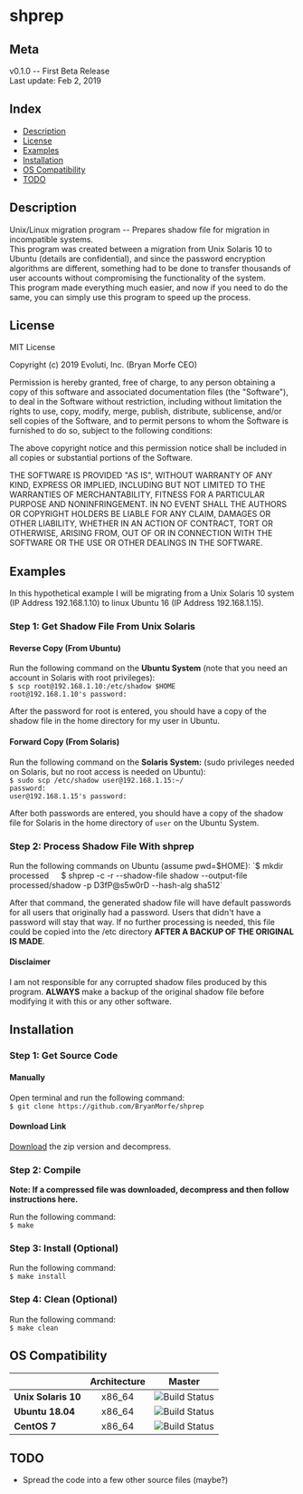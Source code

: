 # shprep

## Meta
v0.1.0 -- First Beta Release  
Last update: Feb 2, 2019  

## Index
- [Description](https://github.com/BryanMorfe/shprep/blob/master/README.md#description)
- [License](https://github.com/BryanMorfe/shprep/blob/master/README.md#license)
- [Examples](https://github.com/BryanMorfe/shprep/blob/master/README.md#examples)
- [Installation](https://github.com/BryanMorfe/shprep/blob/master/README.md#installation)
- [OS Compatibility](https://github.com/BryanMorfe/shprep/blob/master/README.md#os-compatibility)
- [TODO](https://github.com/BryanMorfe/shprep/blob/master/README.md#todo)

## Description
Unix/Linux migration program -- Prepares shadow file for migration in incompatible systems.  
This program was created between a migration from Unix Solaris 10 to Ubuntu (details are confidential), and since the password encryption algorithms are different, something had to be done to transfer thousands of user accounts without compromising the functionality of the system.  
This program made everything much easier, and now if you need to do the same, you can simply use this program to speed up the process.

## License
MIT License

Copyright (c) 2019 Evoluti, Inc. (Bryan Morfe CEO)

Permission is hereby granted, free of charge, to any person obtaining a copy
of this software and associated documentation files (the "Software"), to deal
in the Software without restriction, including without limitation the rights
to use, copy, modify, merge, publish, distribute, sublicense, and/or sell
copies of the Software, and to permit persons to whom the Software is
furnished to do so, subject to the following conditions:

The above copyright notice and this permission notice shall be included in all
copies or substantial portions of the Software.

THE SOFTWARE IS PROVIDED "AS IS", WITHOUT WARRANTY OF ANY KIND, EXPRESS OR
IMPLIED, INCLUDING BUT NOT LIMITED TO THE WARRANTIES OF MERCHANTABILITY,
FITNESS FOR A PARTICULAR PURPOSE AND NONINFRINGEMENT. IN NO EVENT SHALL THE
AUTHORS OR COPYRIGHT HOLDERS BE LIABLE FOR ANY CLAIM, DAMAGES OR OTHER
LIABILITY, WHETHER IN AN ACTION OF CONTRACT, TORT OR OTHERWISE, ARISING FROM,
OUT OF OR IN CONNECTION WITH THE SOFTWARE OR THE USE OR OTHER DEALINGS IN THE
SOFTWARE.

## Examples
In this hypothetical example I will be migrating from a Unix Solaris 10 system (IP Address 192.168.1.10) to linux Ubuntu 16 (IP Address 192.168.1.15).

### Step 1: Get Shadow File From Unix Solaris

#### Reverse Copy (From Ubuntu)
Run the following command on the **Ubuntu System** (note that you need an account in Solaris with root privileges):  
`$ scp root@192.168.1.10:/etc/shadow $HOME`  
`root@192.168.1.10's password:`  
  
After the password for root is entered, you should have a copy of the shadow file in the home directory for my user in Ubuntu.

#### Forward Copy (From Solaris)
Run the following command on the **Solaris System:** (sudo privileges needed on Solaris, but no root access is needed on Ubuntu):  
`$ sudo scp /etc/shadow user@192.168.1.15:~/`  
`password:`  
`user@192.168.1.15's password:`  
  
After both passwords are entered, you should have a copy of the shadow file for Solaris in the home directory of `user` on the Ubuntu System.  

### Step 2: Process Shadow File With shprep
Run the following commands on Ubuntu (assume pwd=$HOME):  
`$ mkdir processed`  
`$ shprep -c -r --shadow-file shadow --output-file processed/shadow -p D3fP@s5w0rD --hash-alg sha512`  
  
After that command, the generated shadow file will have default passwords for all users that originally had a password. Users that didn't have a password will stay that way. If no further processing is needed, this file could be copied into the /etc directory **AFTER A BACKUP OF THE ORIGINAL IS MADE**.  

#### Disclaimer
I am not responsible for any corrupted shadow files produced by this program. **ALWAYS** make a backup of the original shadow file before modifying it with this or any other software.  

## Installation

### Step 1: Get Source Code

#### Manually
Open terminal and run the following command:  
`$ git clone https://github.com/BryanMorfe/shprep`

#### Download Link
[Download](https://github.com/BryanMorfe/shprep/archive/master.zip) the zip version and decompress.  

### Step 2: Compile

**Note: If a compressed file was downloaded, decompress and then follow instructions here.**

Run the following command:  
`$ make`  

### Step 3: Install (Optional)
Run the following command:  
`$ make install`  

### Step 4: Clean (Optional)
Run the following command:  
`$ make clean`  

## OS Compatibility
| | **Architecture** | **Master** |
|---|:---:|:---:|
| **Unix Solaris 10** | x86_64 |![Build Status](https://ci.swift.org/job/oss-swift-incremental-RA-osx/lastCompletedBuild/badge/icon) |
| **Ubuntu 18.04** | x86_64 | ![Build Status](https://ci.swift.org/job/oss-swift-incremental-RA-linux-ubuntu-18_04/lastCompletedBuild/badge/icon)|
| **CentOS 7** | x86_64 | ![Build Status](https://ci.swift.org/job/oss-swift-incremental-RA-linux-ubuntu-18_04/lastCompletedBuild/badge/icon)|

## TODO
- Spread the code into a few other source files (maybe?)
